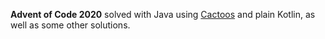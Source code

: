 **Advent of Code 2020** solved with Java using [Cactoos](https://github.com/yegor256/cactoos) and plain Kotlin,
as well as some other solutions.
